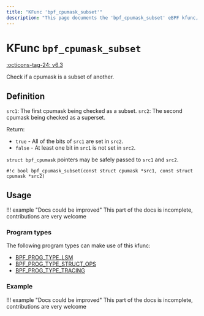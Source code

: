 ```yaml
---
title: "KFunc 'bpf_cpumask_subset'"
description: "This page documents the 'bpf_cpumask_subset' eBPF kfunc, including its defintion, usage, program types that can use it, and examples."
---
```

# KFunc `bpf_cpumask_subset`

<!-- [FEATURE_TAG](bpf_cpumask_subset) -->
[:octicons-tag-24: v6.3](https://github.com/torvalds/linux/commit/516f4d3397c9e90f4da04f59986c856016269aa1)
<!-- [/FEATURE_TAG] -->

Check if a cpumask is a subset of another.

## Definition

`src1`: The first cpumask being checked as a subset.
`src2`: The second cpumask being checked as a superset.

Return:
* `true`   - All of the bits of `src1` are set in `src2`.
* `false`  - At least one bit in `src1` is not set in `src2`.

`struct bpf_cpumask` pointers may be safely passed to `src1` and `src2`.

<!-- [KFUNC_DEF] -->
`#!c bool bpf_cpumask_subset(const struct cpumask *src1, const struct cpumask *src2)`
<!-- [/KFUNC_DEF] -->

## Usage

!!! example "Docs could be improved"
    This part of the docs is incomplete, contributions are very welcome

### Program types

The following program types can make use of this kfunc:

<!-- [KFUNC_PROG_REF] -->
- [BPF_PROG_TYPE_LSM](../program-type/BPF_PROG_TYPE_LSM.md)
- [BPF_PROG_TYPE_STRUCT_OPS](../program-type/BPF_PROG_TYPE_STRUCT_OPS.md)
- [BPF_PROG_TYPE_TRACING](../program-type/BPF_PROG_TYPE_TRACING.md)
<!-- [/KFUNC_PROG_REF] -->

### Example

!!! example "Docs could be improved"
    This part of the docs is incomplete, contributions are very welcome


